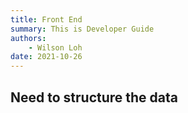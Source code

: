 ```yaml
---
title: Front End
summary: This is Developer Guide
authors:
    - Wilson Loh
date: 2021-10-26
---
```

## Need to structure the data


